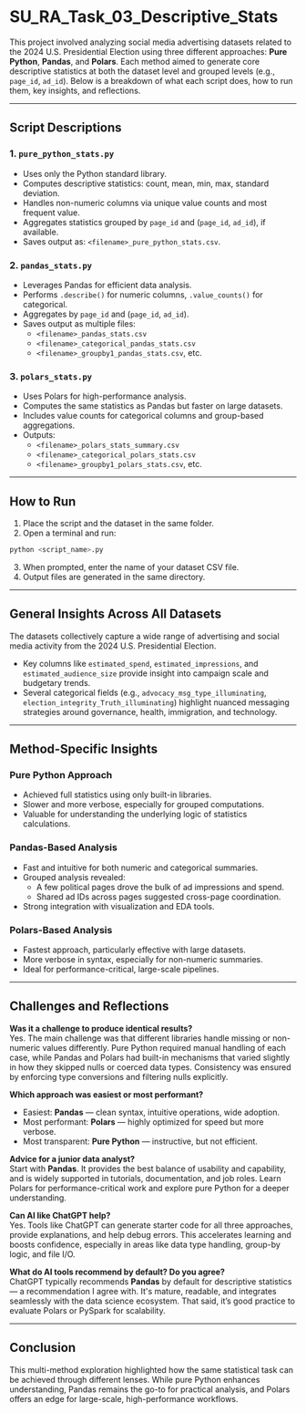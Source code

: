 # SU_RA_Task_03_Descriptive_Stats

This project involved analyzing social media advertising datasets related to the 2024 U.S. Presidential Election using three different approaches: **Pure Python**, **Pandas**, and **Polars**. Each method aimed to generate core descriptive statistics at both the dataset level and grouped levels (e.g., `page_id`, `ad_id`). Below is a breakdown of what each script does, how to run them, key insights, and reflections.

---

## Script Descriptions

### 1. `pure_python_stats.py`
- Uses only the Python standard library.
- Computes descriptive statistics: count, mean, min, max, standard deviation.
- Handles non-numeric columns via unique value counts and most frequent value.
- Aggregates statistics grouped by `page_id` and (`page_id`, `ad_id`), if available.
- Saves output as: `<filename>_pure_python_stats.csv`.

### 2. `pandas_stats.py`
- Leverages Pandas for efficient data analysis.
- Performs `.describe()` for numeric columns, `.value_counts()` for categorical.
- Aggregates by `page_id` and (`page_id`, `ad_id`).
- Saves output as multiple files:
  - `<filename>_pandas_stats.csv`
  - `<filename>_categorical_pandas_stats.csv`
  - `<filename>_groupby1_pandas_stats.csv`, etc.

### 3. `polars_stats.py`
- Uses Polars for high-performance analysis.
- Computes the same statistics as Pandas but faster on large datasets.
- Includes value counts for categorical columns and group-based aggregations.
- Outputs:
  - `<filename>_polars_stats_summary.csv`
  - `<filename>_categorical_polars_stats.csv`
  - `<filename>_groupby1_polars_stats.csv`, etc.

---

## How to Run

1. Place the script and the dataset in the same folder.
2. Open a terminal and run:
```bash
python <script_name>.py
```
3. When prompted, enter the name of your dataset CSV file.
4. Output files are generated in the same directory.

---

## General Insights Across All Datasets

The datasets collectively capture a wide range of advertising and social media activity from the 2024 U.S. Presidential Election.

- Key columns like `estimated_spend`, `estimated_impressions`, and `estimated_audience_size` provide insight into campaign scale and budgetary trends.
- Several categorical fields (e.g., `advocacy_msg_type_illuminating`, `election_integrity_Truth_illuminating`) highlight nuanced messaging strategies around governance, health, immigration, and technology.

---

## Method-Specific Insights

### Pure Python Approach
- Achieved full statistics using only built-in libraries.
- Slower and more verbose, especially for grouped computations.
- Valuable for understanding the underlying logic of statistics calculations.

### Pandas-Based Analysis
- Fast and intuitive for both numeric and categorical summaries.
- Grouped analysis revealed:
  - A few political pages drove the bulk of ad impressions and spend.
  - Shared ad IDs across pages suggested cross-page coordination.
- Strong integration with visualization and EDA tools.

### Polars-Based Analysis
- Fastest approach, particularly effective with large datasets.
- More verbose in syntax, especially for non-numeric summaries.
- Ideal for performance-critical, large-scale pipelines.

---

## Challenges and Reflections

**Was it a challenge to produce identical results?**  
Yes. The main challenge was that different libraries handle missing or non-numeric values differently. Pure Python required manual handling of each case, while Pandas and Polars had built-in mechanisms that varied slightly in how they skipped nulls or coerced data types. Consistency was ensured by enforcing type conversions and filtering nulls explicitly.

**Which approach was easiest or most performant?**  
- Easiest: **Pandas** — clean syntax, intuitive operations, wide adoption.
- Most performant: **Polars** — highly optimized for speed but more verbose.
- Most transparent: **Pure Python** — instructive, but not efficient.

**Advice for a junior data analyst?**  
Start with **Pandas**. It provides the best balance of usability and capability, and is widely supported in tutorials, documentation, and job roles. Learn Polars for performance-critical work and explore pure Python for a deeper understanding.

**Can AI like ChatGPT help?**  
Yes. Tools like ChatGPT can generate starter code for all three approaches, provide explanations, and help debug errors. This accelerates learning and boosts confidence, especially in areas like data type handling, group-by logic, and file I/O.

**What do AI tools recommend by default? Do you agree?**  
ChatGPT typically recommends **Pandas** by default for descriptive statistics — a recommendation I agree with. It's mature, readable, and integrates seamlessly with the data science ecosystem. That said, it’s good practice to evaluate Polars or PySpark for scalability.

---

## Conclusion

This multi-method exploration highlighted how the same statistical task can be achieved through different lenses. While pure Python enhances understanding, Pandas remains the go-to for practical analysis, and Polars offers an edge for large-scale, high-performance workflows.


